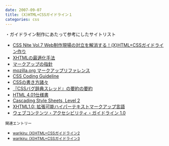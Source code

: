```yaml
---
date: 2007-09-07
title: (X)HTML+CSSガイドライン１
categories: css
---
```

・ガイドライン制作にあたって参考にしたサイトリスト<a href="http://cybergarden.jp/cssnite07/"><br /></a><ul><li><a href="http://cybergarden.jp/cssnite07/">CSS Nite Vol.7 Web制作現場の対立を解消する！(X)HTML+CSSガイドライン作り</a></li><li><a href="http://www.cybergarden.net/blog/2005/12/xhtml_optimization.html">XHTMLの最適化手法</a></li><li><a href="http://mynotes.jp/misc/markup_principle">マークアップの指針</a></li><li><a href="http://tekapo.com/mozilla/tr/markup.html">mozilla.org マークアップリファレンス</a></li><li><a href="http://bigchu.com/ccg/index.html">CSS Coding Guideline</a></li><li><a href="http://www6.plala.or.jp/go_west/nextcss/tip/how2write.htm">CSSの書き方諸々</a></li><li><a href="http://www.ironhearts.com/diary/archives/000829.html">『CSSバグ辞典スレッド』の要約の要約</a></li><li><a href="http://www.asahi-net.or.jp/%7Esd5a-ucd/rec-html401j/cover.html">HTML 4.01仕様書</a></li><li><a href="http://www.y-adagio.com/public/standards/tr_css2/toc.html">Cascading Style Sheets, Level 2</a></li><li><a href="http://www.doraneko.org/webauth/xhtml10/20000126/Overview.html">XHTML1.0: 拡張可能ハイパーテキストマークアップ言語</a></li><li><a href="http://www.zspc.com/documents/wcag10/">ウェブコンテンツ・アクセシビリティ・ガイドライン 1.0</a></li></ul><span style="font-size:85%;">関連エントリー<br /></span><ul><li><span style="font-size:85%;"><a href="http://warikiru.blogspot.com/2007/09/xhtmlcss2.html">warikiru: (X)HTML+CSSガイドライン2</a></span></li><li><span style="font-size:85%;"><a href="http://warikiru.blogspot.com/2007/10/xhtmlcss3.html">warikiru: (X)HTML+CSSガイドライン3</a></span></li></ul>
